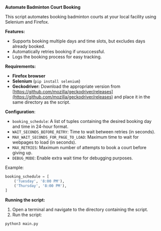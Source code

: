 **Automate Badminton Court Booking**

This script automates booking badminton courts at your local facility using Selenium and Firefox.

**Features:**

* Supports booking multiple days and time slots, but excludes days already booked.
* Automatically retries booking if unsuccessful.
* Logs the booking process for easy tracking.

**Requirements:**

* **Firefox browser**
* **Selenium** (`pip install selenium`)
* **Geckodriver:** Download the appropriate version from [https://github.com/mozilla/geckodriver/releases](https://github.com/mozilla/geckodriver/releases) and place it in the same directory as the script.

**Configuration**:

* `booking_schedule`: A list of tuples containing the desired booking day and time in 24-hour format.
* `WAIT_SECONDS_BEFORE_RETRY`: Time to wait between retries (in seconds).
* `MAX_WAIT_SECONDS_FOR_PAGE_TO_LOAD`: Maximum time to wait for webpages to load (in seconds).
* `MAX_RETRIES`: Maximum number of attempts to book a court before giving up.
* `DEBUG_MODE`: Enable extra wait time for debugging purposes.

Example:

```python
booking_schedule = [
    ('Tuesday', '8:00 PM'),
    ('Thursday', '8:00 PM'),
]
```

**Running the script:**

1. Open a terminal and navigate to the directory containing the script.
2. Run the script:

```bash
python3 main.py
```
